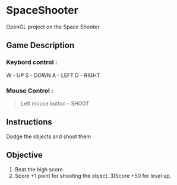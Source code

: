 # SpaceShooter

OpenGL project on the Space Shooter


## **Game Description**

### Keybord control : 
W - UP
S - DOWN
A - LEFT
D - RIGHT
                        
### Mouse Control : 
> Left mouse button - SHOOT
                                                                              
## **Instructions**

Dodge the objects and shoot them

## **Objective**
                      
1) Beat the high score.
2) Score +1 point for shooting the object.
3)Score +50 for level up.
